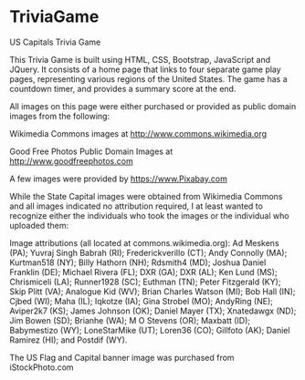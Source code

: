 # TriviaGame
US Capitals Trivia Game

This Trivia Game is built using HTML, CSS, Bootstrap, JavaScript and JQuery.  It consists of a home page that links to four separate game play pages, representing various regions of the United States.  The game has a countdown timer, and provides a summary score at the end.

All images on this page were either purchased or provided as public domain images from the following:

Wikimedia Commons images at http://www.commons.wikimedia.org

Good Free Photos Public Domain Images at http://www.goodfreephotos.com

A few images were provided by https://www.Pixabay.com

While the State Capital images were obtained from Wikimedia Commons and all images indicated no attribution required, I at least wanted to recognize either the individuals who took the images or the individual who uploaded them:

Image attributions (all located at commons.wikimedia.org):  Ad Meskens (PA); Yuvraj Singh Babrah (RI); Frederickverillo (CT); Andy Connolly (MA); Kurtman518 (NY); Billy Hathorn (NH); Rdsmith4 (MD); Joshua Daniel Franklin (DE); Michael Rivera (FL); DXR (GA); DXR (AL); Ken Lund (MS); Chrismiceli (LA); Runner1928 (SC); Euthman (TN); Peter Fitzgerald (KY); Skip Plitt (VA); Analogue Kid (WV); Brian Charles Watson (MI); Bob Hall (IN); Cjbed (WI); Maha (IL); Iqkotze (IA); Gina Strobel (MO); AndyRing (NE); Aviper2k7 (KS); James Johnson (OK); Daniel Mayer (TX); Xnatedawgx (ND); Jim Bowen (SD); Brianhe (WA); M O Stevens (OR); Maxbatt (ID); Babymestizo (WY); LoneStarMike (UT); Loren36 (CO); Gillfoto (AK); Daniel Ramirez (HI); and Postdif (WY).

The US Flag and Capital banner image was purchased from iStockPhoto.com
